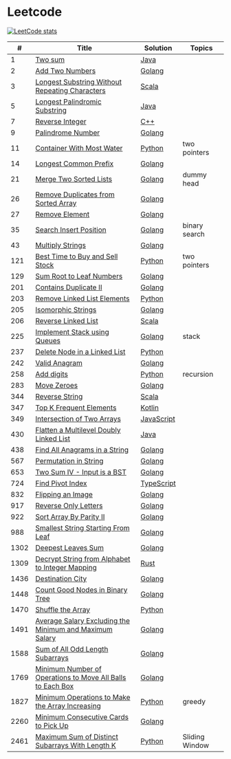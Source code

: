 # Leetcode

[![LeetCode stats](https://leetcard.jacoblin.cool/aint)](https://leetcard.jacoblin.cool/aint)


|  #  | Title | Solution | Topics |
| --- | ----- | -------- | ------ |
|1| [Two sum](https://leetcode.com/problems/two-sum/description/) | [Java](./array/TwoSum.java) |
|2| [Add Two Numbers](https://leetcode.com/problems/add-two-numbers/) | [Golang](./linkedList/AddTwoNumbers.go) |
|3| [Longest Substring Without Repeating Characters](https://leetcode.com/problems/longest-substring-without-repeating-characters/) | [Scala](./string/LongestSubstringWithoutRepeatingCharacters.scala) |
|5| [Longest Palindromic Substring](https://leetcode.com/problems/longest-palindromic-substring/) | [Java](./string/LongestPalindromicSubstring.java) |
|7| [Reverse Integer](https://leetcode.com/problems/reverse-integer/) | [C++](./math/reverse_integer.cpp) |
|9| [Palindrome Number](https://leetcode.com/problems/palindrome-number/description/) | [Golang](./math/PalindromeNumber.go) |
|11| [Container With Most Water](https://leetcode.com/problems/container-with-most-water/) | [Python](./python/11_container_with_most_water.py) | two pointers |
|14| [Longest Common Prefix](https://leetcode.com/problems/longest-common-prefix/description/) | [Golang](./go/14_longest_common_prefix.go) ||
|21| [Merge Two Sorted Lists](https://leetcode.com/problems/merge-two-sorted-lists/description/) | [Golang](./go/21_merge_two_sorted_lists.go.go) | dummy head |
|26| [Remove Duplicates from Sorted Array](https://leetcode.com/problems/remove-duplicates-from-sorted-array/description/) | [Golang](./array/RemoveDuplicatesFromSortedArray.go) |
|27| [Remove Element](https://leetcode.com/problems/remove-element/) | [Golang](./array/RemoveElement.go) |
|35| [Search Insert Position](https://leetcode.com/problems/search-insert-position/) | [Golang](./go/35_search_insert_position.go) | binary search |
|43| [Multiply Strings](https://leetcode.com/problems/multiply-strings/) | [Golang](./math/MultiplyStrings.go) |
|121| [Best Time to Buy and Sell Stock](https://leetcode.com/problems/best-time-to-buy-and-sell-stock/description/) | [Python](./python/121_best_time_to_buy_sell.py) | two pointers |
|129| [Sum Root to Leaf Numbers](https://leetcode.com/problems/sum-root-to-leaf-numbers/) | [Golang](./tree/SumRootToLeafNumbers.go) |
|201| [Contains Duplicate II](https://leetcode.com/problems/contains-duplicate-ii/) | [Golang](./array/ContainsDuplicate2.go) |
|203| [Remove Linked List Elements](https://leetcode.com/problems/remove-linked-list-elements/description/) | [Python](./linkedList/RemoveLinkedListElements.py) |
|205| [Isomorphic Strings](https://leetcode.com/problems/isomorphic-strings/description/) | [Golang](./go/205_isomorphic_strings.go) |
|206| [Reverse Linked List](https://leetcode.com/problems/reverse-linked-list/description/) | [Scala](./linkedList/ReverseLinkedList.scala) |
|225| [Implement Stack using Queues](https://leetcode.com/problems/implement-stack-using-queues/) | [Golang](./go/225_implement_stack_using_queues.go) | stack |
|237| [Delete Node in a Linked List](https://leetcode.com/problems/delete-node-in-a-linked-list/description/) | [Python](./linkedList/DeleteNodeInLinkedList.py) |
|242| [Valid Anagram](https://leetcode.com/problems/valid-anagram/) | [Golang](./string/ValidAnagram.go) |
|258| [Add digits](https://leetcode.com/problems/add-digits/) | [Python](./python/258_add_digits.py) | recursion |
|283| [Move Zeroes](https://leetcode.com/problems/move-zeroes/) | [Golang](./array/MoveZeroes.go) |
|344| [Reverse String](https://leetcode.com/problems/reverse-string/description/) | [Scala](./string/ReverseString.scala) |
|347| [Top K Frequent Elements](https://leetcode.com/problems/top-k-frequent-elements/) | [Kotlin](./array/TopKFrequentElements.kt) |
|349| [Intersection of Two Arrays](https://leetcode.com/problems/intersection-of-two-arrays/) | [JavaScript](./array/IntersectionOfTwoArrays.js) |
|430| [Flatten a Multilevel Doubly Linked List](https://leetcode.com/problems/flatten-a-multilevel-doubly-linked-list/) | [Java](./linkedList/FlattenMultilevelDoublyLinkedList.java) |
|438| [Find All Anagrams in a String](https://leetcode.com/problems/find-all-anagrams-in-a-string/) | [Golang](./string/FindAllAnagramsInString.go) |
|567| [Permutation in String](https://leetcode.com/problems/permutation-in-string/) | [Golang](./string/PermutationInString.go) |
|653| [Two Sum IV - Input is a BST](https://leetcode.com/problems/two-sum-iv-input-is-a-bst/) | [Golang](./tree/TwoSumIV.go) |
|724| [Find Pivot Index](https://leetcode.com/problems/find-pivot-index/) | [TypeScript](./array/FindPivotIndex.ts) |
|832| [Flipping an Image](https://leetcode.com/problems/flipping-an-image/) | [Golang](./array/FlippingImage.go) |
|917| [Reverse Only Letters](https://leetcode.com/problems/reverse-only-letters/) | [Golang](./string/ReverseOnlyLetters.go) |
|922| [Sort Array By Parity II](https://leetcode.com/problems/sort-array-by-parity-ii/) | [Golang](./array/SortArrayByParity2.go) |
|988| [Smallest String Starting From Leaf](https://leetcode.com/problems/smallest-string-starting-from-leaf/) | [Golang](./tree/SmallestStringStartingFromLeaf.go) |
|1302| [Deepest Leaves Sum](https://leetcode.com/problems/deepest-leaves-sum/) | [Golang](./tree/DeepestLeavesSum.go) |
|1309| [Decrypt String from Alphabet to Integer Mapping](https://leetcode.com/problems/decrypt-string-from-alphabet-to-integer-mapping/) | [Rust](./string/DecryptStringFromAlphabetToIntegerMapping.rs) |
|1436| [Destination City](https://leetcode.com/problems/destination-city/) | [Golang](./string/DestinationCity.go) |
|1448| [Count Good Nodes in Binary Tree](https://leetcode.com/problems/count-good-nodes-in-binary-tree/) | [Golang](./tree/CountGoodNodesInBinaryTree.go) |
|1470| [Shuffle the Array](https://leetcode.com/problems/shuffle-the-array/) | [Python](./array/ShuffleArray.py) |
|1491| [Average Salary Excluding the Minimum and Maximum Salary](https://leetcode.com/problems/average-salary-excluding-the-minimum-and-maximum-salary/) | [Golang](./array/AverageSalaryExcludingMinAndMaxSalary.go) |
|1588| [Sum of All Odd Length Subarrays](https://leetcode.com/problems/sum-of-all-odd-length-subarrays/) | [Golang](./array/SumOfAllOddLengthSubarrays.go) |
|1769| [Minimum Number of Operations to Move All Balls to Each Box](https://leetcode.com/problems/minimum-number-of-operations-to-move-all-balls-to-each-box/) | [Golang](./array/MinNumberOperationsToMoveAllBallsToEachBox.go) |
|1827| [Minimum Operations to Make the Array Increasing](https://leetcode.com/problems/minimum-operations-to-make-the-array-increasing/) | [Python](./python/1827_minimum_operations_to_make_array_increasing.py) | greedy |
|2260| [Minimum Consecutive Cards to Pick Up](https://leetcode.com/problems/minimum-consecutive-cards-to-pick-up/) | [Golang](./array/MinConsecutiveCardsToPickUp.go) |
|2461| [Maximum Sum of Distinct Subarrays With Length K](https://leetcode.com/problems/maximum-sum-of-distinct-subarrays-with-length-k/) | [Python](./python/2461_max_sum_of_distinct_subarrays_with_length_k.py) | Sliding Window |
